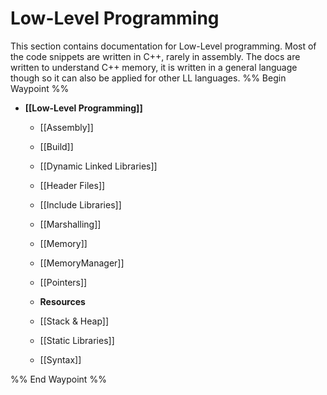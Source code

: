 # Low-Level Programming
This section contains documentation for Low-Level programming. Most of the code snippets are written in C++, rarely in assembly. The docs are written to understand C++ memory, it is written in a general language though so it can also be applied for other LL languages.
%% Begin Waypoint %%
- **[[Low-Level Programming]]**
	- [[Assembly]]
	- [[Build]]
	- [[Dynamic Linked Libraries]]
	- [[Header Files]]
	- [[Include Libraries]]
	- [[Marshalling]]
	- [[Memory]]
	- [[MemoryManager]]
	- [[Pointers]]
	- **Resources**

	- [[Stack & Heap]]
	- [[Static Libraries]]
	- [[Syntax]]

%% End Waypoint %%